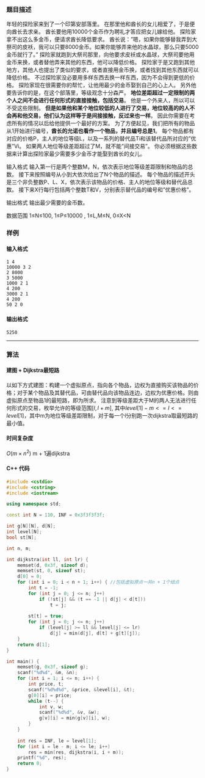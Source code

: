 ### 题目描述

年轻的探险家来到了一个印第安部落里。
在那里他和酋长的女儿相爱了，于是便向酋长去求亲。
酋长要他用10000个金币作为聘礼才答应把女儿嫁给他。
探险家拿不出这么多金币，便请求酋长降低要求。
酋长说：”嗯，如果你能够替我弄到大祭司的皮袄，我可以只要8000金币。如果你能够弄来他的水晶球，那么只要5000金币就行了。”
探险家就跑到大祭司那里，向他要求皮袄或水晶球，大祭司要他用金币来换，或者替他弄来其他的东西，他可以降低价格。
探险家于是又跑到其他地方，其他人也提出了类似的要求，或者直接用金币换，或者找到其他东西就可以降低价格。
不过探险家没必要用多样东西去换一样东西，因为不会得到更低的价格。
探险家现在很需要你的帮忙，让他用最少的金币娶到自己的心上人。
另外他要告诉你的是，在这个部落里，等级观念十分森严。
**地位差距超过一定限制的两个人之间不会进行任何形式的直接接触，包括交易**。
他是一个外来人，所以可以不受这些限制。
**但是如果他和某个地位较低的人进行了交易，地位较高的的人不会再和他交易，他们认为这样等于是间接接触，反过来也一样**。
因此你需要在考虑所有的情况以后给他提供一个最好的方案。
为了方便起见，我们把所有的物品从1开始进行编号，**酋长的允诺也看作一个物品，并且编号总是1**。
每个物品都有对应的价格P，主人的地位等级L，以及一系列的替代品Ti和该替代品所对应的”优惠”Vi。
如果两人地位等级差距超过了M，就不能”间接交易”。
你必须根据这些数据来计算出探险家最少需要多少金币才能娶到酋长的女儿。

输入格式
输入第一行是两个整数M，N，依次表示地位等级差距限制和物品的总数。
接下来按照编号从小到大依次给出了N个物品的描述。
每个物品的描述开头是三个非负整数P、L、X，依次表示该物品的价格、主人的地位等级和替代品总数。
接下来X行每行包括两个整数T和V，分别表示替代品的编号和”优惠价格”。

输出格式
输出最少需要的金币数。

数据范围
1≤N≤100,
1≤P≤10000 ,
1≤L,M≤N,
0≤X<N

### 样例

#### 输入格式

```
1 4
10000 3 2
2 8000
3 5000
1000 2 1
4 200
3000 2 1
4 200
50 2 0
```

#### 输出格式

```
5250
```

----------

### 算法

#### 建图 + Dijkstra最短路

  以如下方式建图：构建一个虚拟原点，指向各个物品，边权为直接购买该物品的价格；对于某个物品及其替代品，可由替代品向该物品连边，边权为优惠价格。则由虚拟原点至物品1的最短路，即为所求。
  注意到等级差距大于M的两人无法进行任何形式的交易，枚举允许的等级范围$[l, l + m]$, 其中$level[1] - m <= l <= level[1]$，其中m为地位等级差距限制，对于每一个$l$分别跑一次dijkstra取最短路的最小值。

#### 时间复杂度

$O(m \times n^2)$ m + 1遍dijkstra

#### C++ 代码

``` cpp
#include <cstdio>
#include <cstring>
#include <iostream>

using namespace std;

const int N = 110, INF = 0x3f3f3f3f;

int g[N][N], d[N];
int level[N];
bool st[N];

int n, m;

int dijkstra(int ll, int lr) {
    memset(d, 0x3f, sizeof d);
    memset(st, 0, sizeof st);
    d[0] = 0;
    for (int i = 0; i < n + 1; i++) { //包括虚拟原点一共n + 1个结点
        int t = -1;
        for (int j = 0; j <= n; j++)
            if (!st[j] && (t == -1 || d[j] < d[t]))
                t = j;
                
        st[t] = true;
        for (int j = 0; j <= n; j++)
            if (level[j] >= ll && level[j] <= lr)
                d[j] = min(d[j], d[t] + g[t][j]);
    }
    return d[1];
}

int main() {
    memset(g, 0x3f, sizeof g);
    scanf("%d%d", &m, &n);
    for (int i = 1; i <= n; i++) {
        int price, t;
        scanf("%d%d%d", &price, &level[i], &t);
        g[0][i] = price;
        while (t--) {
            int v, w;
            scanf("%d%d", &v, &w);
            g[v][i] = min(g[v][i], w);
        }
    }
    
    int res = INF, le = level[1];
    for (int i = le - m; i <= le; i++)
        res = min(res, dijkstra(i, i + m));
    printf("%d", res);
    return 0;
}
```